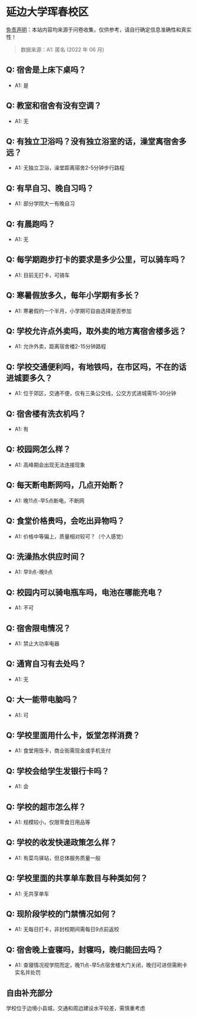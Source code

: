# 延边大学珲春校区

[免责声明](https://colleges.chat/#_3)：本站内容均来源于问卷收集，仅供参考，请自行确定信息准确性和真实性！

> 数据来源：A1: 匿名 (2022 年 06 月)

## Q: 宿舍是上床下桌吗？

- A1: 是

## Q: 教室和宿舍有没有空调？

- A1: 无

## Q: 有独立卫浴吗？没有独立浴室的话，澡堂离宿舍多远？

- A1: 无独立卫浴，澡堂距离宿舍2-5分钟步行路程

## Q: 有早自习、晚自习吗？

- A1: 部分学院大一有晚自习

## Q: 有晨跑吗？

- A1: 无

## Q: 每学期跑步打卡的要求是多少公里，可以骑车吗？

- A1: 目前无打卡，可骑车

## Q: 寒暑假放多久，每年小学期有多长？

- A1: 寒暑假约一个半月，小学期可自由选择是否参加

## Q: 学校允许点外卖吗，取外卖的地方离宿舍楼多远？

- A1: 允许外卖，距离宿舍楼2-15分钟路程

## Q: 学校交通便利吗，有地铁吗，在市区吗，不在的话进城要多久？

- A1: 位于郊区，交通不便，仅有三条公交线，公交方式进城需15-30分钟

## Q: 宿舍楼有洗衣机吗？

- A1: 有

## Q: 校园网怎么样？

- A1: 高峰期会出现无法连接现象

## Q: 每天断电断网吗，几点开始断？

- A1: 晚11点-早5点断电，不断网

## Q: 食堂价格贵吗，会吃出异物吗？

- A1: 价格中等偏上，质量相对较可？（个人感觉）

## Q: 洗澡热水供应时间？

- A1: 早9点-晚9点

## Q: 校园内可以骑电瓶车吗，电池在哪能充电？

- A1: 不可

## Q: 宿舍限电情况？

- A1: 禁止大功率电器

## Q: 通宵自习有去处吗？

- A1: 无

## Q: 大一能带电脑吗？

- A1: 可

## Q: 学校里面用什么卡，饭堂怎样消费？

- A1: 食堂用饭卡，商业街需现金或手机支付

## Q: 学校会给学生发银行卡吗？

- A1: 会

## Q: 学校的超市怎么样？

- A1: 规模较小，仅限零食日用品等

## Q: 学校的收发快递政策怎么样？

- A1: 有菜鸟驿站，但总体服务质量一般

## Q: 学校里面的共享单车数目与种类如何？

- A1: 无共享单车

## Q: 现阶段学校的门禁情况如何？

- A1: 无每日打卡，非封校期间需每日9点前返校

## Q: 宿舍晚上查寝吗，封寝吗，晚归能回去吗？

- A1: 查寝情况视学院而定，晚11点-早5点宿舍楼大门关闭，晚归可进但需刷卡实名并处罚

## 自由补充部分

学校位于边境小县城，交通和周边建设水平较差，需慎重考虑